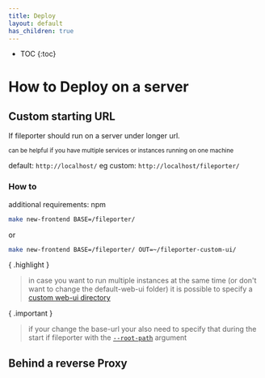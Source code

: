 ```yaml
---
title: Deploy
layout: default
has_children: true
---
```


* TOC
{:toc}

# How to Deploy on a server

## Custom starting URL

If fileporter should run on a server under longer url.

<small>can be helpful if you have multiple services or instances running on one machine</small>

default: `http://localhost/`
eg custom: `http://localhost/fileporter/`

### How to

additional requirements: npm

```bash
make new-frontend BASE=/fileporter/
```
or
```bash
make new-frontend BASE=/fileporter/ OUT=~/fileporter-custom-ui/
```

{ .highlight }
> in case you want to run multiple instances at the same time (or don't want to change the default-web-ui folder) it is possible to specify a [custom web-ui directory](../configuration/index.md#web-ui)

{ .important }
> if your change the base-url your also need to specify that during the start if fileporter with the [`--root-path`](../configuration/index.md#root-path-and-uds) argument

## Behind a reverse Proxy

<!-- automatic TOC is here -->
